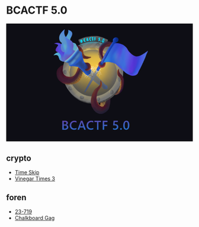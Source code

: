 # BCACTF 5.0
![](images/bcactf-banner.png)

## crypto
- [Time Skip](crypto/Time-Skip.md)
- [Vinegar Times 3](crypto/Vinegar-Times-3.md)
## foren
- [23-719](foren/23-719.md)
- [Chalkboard Gag](foren/Chalkboard-Gag.md)
